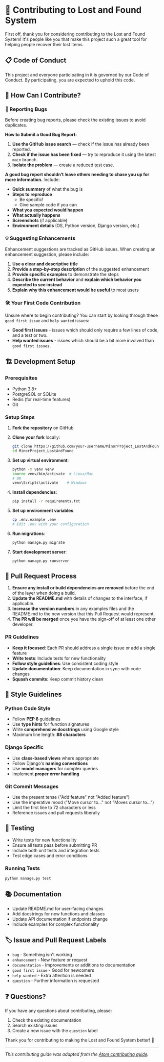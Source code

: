 # 🤝 Contributing to Lost and Found System

First off, thank you for considering contributing to the Lost and Found System! It's people like you that make this project such a great tool for helping people recover their lost items.

## 📋 Code of Conduct

This project and everyone participating in it is governed by our Code of Conduct. By participating, you are expected to uphold this code.

## 🎯 How Can I Contribute?

### 🐛 Reporting Bugs

Before creating bug reports, please check the existing issues to avoid duplicates.

**How to Submit a Good Bug Report:**

1. **Use the GitHub issue search** — check if the issue has already been reported.
2. **Check if the issue has been fixed** — try to reproduce it using the latest `main` branch.
3. **Isolate the problem** — create a reduced test case.

**A good bug report shouldn't leave others needing to chase you up for more information.** Include:

- **Quick summary** of what the bug is
- **Steps to reproduce**
  - Be specific!
  - Give sample code if you can
- **What you expected would happen**
- **What actually happens**
- **Screenshots** (if applicable)
- **Environment details** (OS, Python version, Django version, etc.)

### 💡 Suggesting Enhancements

Enhancement suggestions are tracked as GitHub issues. When creating an enhancement suggestion, please include:

1. **Use a clear and descriptive title**
2. **Provide a step-by-step description** of the suggested enhancement
3. **Provide specific examples** to demonstrate the steps
4. **Describe the current behavior** and **explain which behavior you expected to see instead**
5. **Explain why this enhancement would be useful** to most users

### 🛠️ Your First Code Contribution

Unsure where to begin contributing? You can start by looking through these `good first issue` and `help wanted` issues:

- **Good first issues** - issues which should only require a few lines of code, and a test or two.
- **Help wanted issues** - issues which should be a bit more involved than `good first issues`.

## 🏗️ Development Setup

### Prerequisites

- Python 3.8+
- PostgreSQL or SQLite
- Redis (for real-time features)
- Git

### Setup Steps

1. **Fork the repository** on GitHub
2. **Clone your fork** locally:
   ```bash
   git clone https://github.com/your-username/MinorProject_LostAndFound.git
   cd MinorProject_LostAndFound
   ```

3. **Set up virtual environment**:
   ```bash
   python -m venv venv
   source venv/bin/activate  # Linux/Mac
   # OR
   venv\Scripts\activate    # Windows
   ```

4. **Install dependencies**:
   ```bash
   pip install -r requirements.txt
   ```

5. **Set up environment variables**:
   ```bash
   cp .env.example .env
   # Edit .env with your configuration
   ```

6. **Run migrations**:
   ```bash
   python manage.py migrate
   ```

7. **Start development server**:
   ```bash
   python manage.py runserver
   ```

## 📝 Pull Request Process

1. **Ensure any install or build dependencies are removed** before the end of the layer when doing a build.
2. **Update the README.md** with details of changes to the interface, if applicable.
3. **Increase the version numbers** in any examples files and the README.md to the new version that this Pull Request would represent.
4. **The PR will be merged** once you have the sign-off of at least one other developer.

### PR Guidelines

- **Keep it focused**: Each PR should address a single issue or add a single feature
- **Write tests**: Include tests for new functionality
- **Follow style guidelines**: Use consistent coding style
- **Update documentation**: Keep documentation in sync with code changes
- **Squash commits**: Keep commit history clean

## 🎨 Style Guidelines

### Python Code Style

- Follow **PEP 8** guidelines
- Use **type hints** for function signatures
- Write **comprehensive docstrings** using Google style
- Maximum line length: **88 characters**

### Django Specific

- Use **class-based views** where appropriate
- Follow Django's **naming conventions**
- Use **model managers** for complex queries
- Implement **proper error handling**

### Git Commit Messages

- Use the present tense ("Add feature" not "Added feature")
- Use the imperative mood ("Move cursor to..." not "Moves cursor to...")
- Limit the first line to 72 characters or less
- Reference issues and pull requests liberally

## 🧪 Testing

- Write tests for new functionality
- Ensure all tests pass before submitting PR
- Include both unit tests and integration tests
- Test edge cases and error conditions

### Running Tests

```bash
python manage.py test
```

## 📚 Documentation

- Update README.md for user-facing changes
- Add docstrings for new functions and classes
- Update API documentation if endpoints change
- Include examples for complex functionality

## 🏷️ Issue and Pull Request Labels

- `bug` - Something isn't working
- `enhancement` - New feature or request
- `documentation` - Improvements or additions to documentation
- `good first issue` - Good for newcomers
- `help wanted` - Extra attention is needed
- `question` - Further information is requested

## ❓ Questions?

If you have any questions about contributing, please:

1. Check the existing documentation
2. Search existing issues
3. Create a new issue with the `question` label

Thank you for contributing to making the Lost and Found System better! 🎉

---

*This contributing guide was adapted from the [Atom contributing guide](https://github.com/atom/atom/blob/master/CONTRIBUTING.md).*
